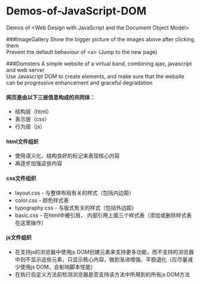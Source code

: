 # Demos-of-JavaScript-DOM
Demos of &lt;Web Design with JavaScript and the Document Object Model>

###ImageGallery
Show the bigger picture of the images above after clicking them<br />
Prevent the default behaviour of &lt;a> (Jump to the new page)

###Domsters
A simple website of a virtual band, combining ajax, javascript and web server<br />
Use Javascript DOM to create elements, and make sure that the website can be progressive enhancement and graceful degradation

#### 网页是由以下三层信息构成的共同体：
<ul>
<li>结构层（html）</li>
<li>表示层（css）</li>
<li>行为层（js）</li>
</ul>

#### html文件组织
<ul>
<li>使用语义化、结构良好的标记来表现核心内容</li>
<li>再逐步加强这些内容</li>
</ul>

#### css文件组织
<ul>
<li>layout.css - 与整体布局有关的样式（包括内边距）</li>
<li>color.css - 颜色样式表</li>
<li>typography.css - 与版式有关的样式（包括外边距）</li>
<li>basic.css - 在html中被引用， 内部引用上面三个样式表（添加或删除样式表在这里操作）</li>
</ul>

#### js文件组织
<ul>
<li>在支持js的浏览器中使用js DOM创建元素来支持更多功能，而不支持的浏览器中则不显示这些元素，只显示核心内容，做到渐进增强、平稳退化（应尽量减少使用js DOM，会影响脚本性能）</li>
<li>在执行自定义方法前检测浏览器是否支持该方法中所用到的所有js DOM方法</li>
</ul>
